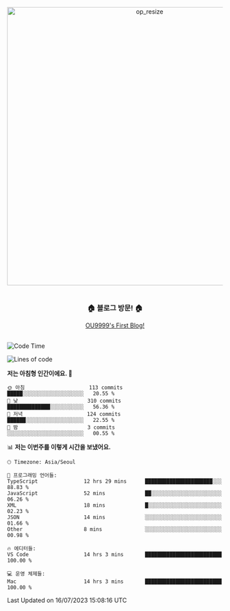 
<div align=center>
	<img width="650" alt="op_resize" src="https://user-images.githubusercontent.com/113419018/231088010-e65212ff-48c4-480d-bf25-7427638b6e93.png">
</div>
<br>
<div align=center>
	<h3>🏠 블로그 방문! 🏠</h3>
	<a href="https://ou9999-next-js-blog.vercel.app/">OU9999's First Blog!</a>
</div>

<br>

<!--START_SECTION:waka-->
![Code Time](http://img.shields.io/badge/Code%20Time-594%20hrs%2017%20mins-blue)

![Lines of code](https://img.shields.io/badge/%EC%A0%80%EB%8A%94%20%EC%97%AC%ED%83%9C%EA%B9%8C%EC%A7%80%20-1.9%20million%20%EC%A4%84%EC%9D%98%20%EC%BD%94%EB%93%9C%EB%A5%BC%20%EC%9E%91%EC%84%B1%ED%96%88%EC%96%B4%EC%9A%94.-blue)

**저는 아침형 인간이에요. 🐤** 

```text
🌞 아침                     113 commits         █████░░░░░░░░░░░░░░░░░░░░   20.55 % 
🌆 낮　                     310 commits         ██████████████░░░░░░░░░░░   56.36 % 
🌃 저녁                     124 commits         ██████░░░░░░░░░░░░░░░░░░░   22.55 % 
🌙 밤　                     3 commits           ░░░░░░░░░░░░░░░░░░░░░░░░░   00.55 % 
```


📊 **저는 이번주를 이렇게 시간을 보냈어요.** 

```text
🕑︎ Timezone: Asia/Seoul

💬 프로그래밍 언어들: 
TypeScript               12 hrs 29 mins      ██████████████████████░░░   88.83 % 
JavaScript               52 mins             ██░░░░░░░░░░░░░░░░░░░░░░░   06.26 % 
XML                      18 mins             █░░░░░░░░░░░░░░░░░░░░░░░░   02.23 % 
JSON                     14 mins             ░░░░░░░░░░░░░░░░░░░░░░░░░   01.66 % 
Other                    8 mins              ░░░░░░░░░░░░░░░░░░░░░░░░░   00.98 % 

🔥 에디터들: 
VS Code                  14 hrs 3 mins       █████████████████████████   100.00 % 

💻 운영 체제들: 
Mac                      14 hrs 3 mins       █████████████████████████   100.00 % 
```


 Last Updated on 16/07/2023 15:08:16 UTC
<!--END_SECTION:waka-->
